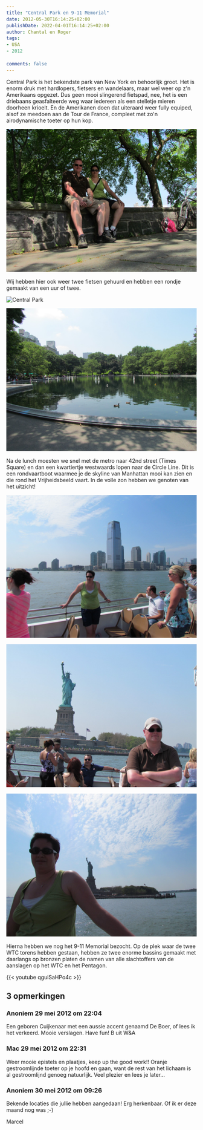 ```yaml
---
title: "Central Park en 9-11 Memorial"
date: 2012-05-30T16:14:25+02:00
publishDate: 2022-04-01T16:14:25+02:00
author: Chantal en Roger
tags:
- USA
- 2012

comments: false
---
```


Central Park is het bekendste park van New York en behoorlijk groot. Het is enorm druk met hardlopers, fietsers en wandelaars, maar wel weer op z'n Amerikaans opgezet. Dus geen mooi slingerend fietspad, nee, het is een driebaans geasfalteerde weg waar iedereen als een stelletje mieren doorheen krioelt. En de Amerikanen doen dat uiteraard weer fully equiped, alsof ze meedoen aan de Tour de France, compleet met zo'n airodynamische toeter op hun kop.

![Central Park](./images/IMG_3265.JPG)

Wij hebben hier ook weer twee fietsen gehuurd en hebben een rondje gemaakt van een uur of twee.

![Central Park](./images/IMG_3280.JPG)

![Central Park](./images/IMG_3281.JPG)

Na de lunch moesten we snel met de metro naar 42nd street (Times Square) en dan een kwartiertje westwaards lopen naar de Circle Line. Dit is een rondvaartboot waarmee je de skyline van Manhattan mooi kan zien en die rond het Vrijheidsbeeld vaart. In de volle zon hebben we genoten van het uitzicht!

![Manhattan](./images/IMG_3313.JPG)

![Vrijheidsbeeld](./images/IMG_3337.JPG)

![Vrijheidsbeeld](./images/IMG_3321.JPG)

Hierna hebben we nog het 9-11 Memorial bezocht. Op de plek waar de twee WTC torens hebben gestaan, hebben ze twee enorme bassins gemaakt met daarlangs op bronzen platen de namen van alle slachtoffers van de aanslagen op het WTC en het Pentagon.

{{< youtube qguiSaHPo4c >}}

## 3 opmerkingen

### Anoniem 29 mei 2012 om 22:04

Een geboren Cuijkenaar met een aussie accent genaamd De Boer, of lees ik het verkeerd. Mooie verslagen. Have fun! B uit W&A

### Mac 29 mei 2012 om 22:31

Weer mooie epistels en plaatjes, keep up the good work!!
Oranje gestroomlijnde toeter op je hoofd en gaan, want de rest van het lichaam is al gestroomlijnd genoeg natuurlijk.
Veel plezier en lees je later...

### Anoniem 30 mei 2012 om 09:26

Bekende locaties die jullie hebben aangedaan! Erg herkenbaar. Of ik er deze maand nog was ;-)

Marcel
